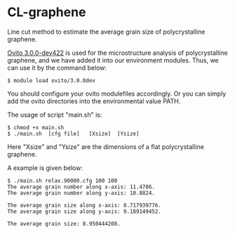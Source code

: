 # CL-graphene
Line cut method to estimate the average grain size of polycrystalline graphene.

[Ovito 3.0.0-dev422](https://www.ovito.org/) is used for the microstructure analysis of polycrystalline graphene, and we have added it into our environment modules. Thus, we can use it by the command below:
```
$ module load ovito/3.0.0dev
```
You should configure your ovito modulefiles accordingly. Or you can simply add the ovito directories into the environmental value PATH.

The usage of script "main.sh" is:
```
$ chmod +x main.sh
$ ./main.sh  [cfg file]   [Xsize]  [Ysize]
```
Here "Xsize" and "Ysize" are the dimensions of a flat polycrystalline graphene.

A example is given below:
```
$ ./main.sh relax.90000.cfg 100 100
The average grain number along x-axis: 11.4706.
The average grain number along y-axis: 10.8824.

The average grain size along x-axis: 8.717939776.
The average grain size along y-axis: 9.189149452.

The average grain size: 8.950444208.
```

